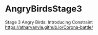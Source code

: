 # AngryBirdsStage3
Stage 3 Angry Birds: Introducing Constraint
 https://atharvanvle.github.io/Corona-battle/
 
